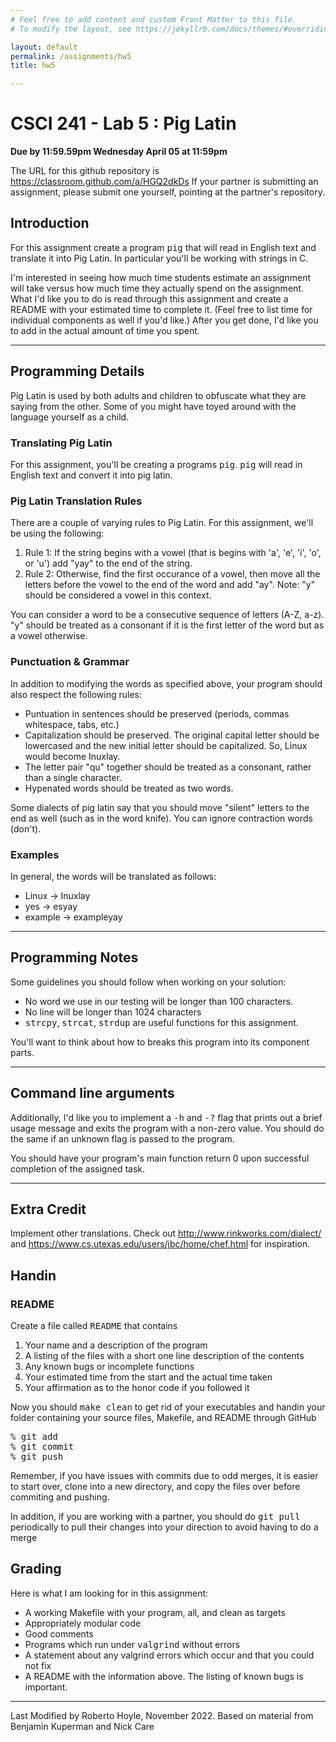 ```yaml
---
# Feel free to add content and custom Front Matter to this file.
# To modify the layout, see https://jekyllrb.com/docs/themes/#overriding-theme-defaults

layout: default
permalink: /assignments/hw5
title: hw5

---
```

# CSCI 241 - Lab 5 : Pig Latin
**Due by 11:59.59pm Wednesday April 05 at 11:59pm**

The URL for this github repository is <a href="https://classroom.github.com/a/HGQ2dkDs">https://classroom.github.com/a/HGQ2dkDs</a>  If your partner is submitting an assignment, please submit one yourself, pointing at the partner's repository.


## Introduction

For this assignment create a program <tt>pig</tt> that will read in
English text and translate it into Pig Latin. In particular you'll
be working with strings in C.

I'm interested in seeing how much time students estimate an
assignment will take versus how much time they actually spend on
the assignment. What I'd like you to do is read through this
assignment and create a README with your estimated time to
complete it. (Feel free to list time for individual components
as well if you'd like.) After you get done, I'd like you to add
in the actual amount of time you spent.

<hr>

## Programming Details

Pig Latin is used by both adults and children to obfuscate what they
are saying from the other. Some of you might have toyed around with
the language yourself as a child.


### Translating Pig Latin

For this assignment, you'll be creating a programs <tt>pig</tt>. <tt>pig</tt> will read in English text and
convert it into pig latin. 


### Pig Latin Translation Rules

 There are a couple of varying
rules to Pig Latin. For this assignment, we'll be using the
following:

1. Rule 1: If the string begins with a vowel
(that is begins with 'a', 'e', 'i', 'o', or 'u') add "yay" to
the end of the string.
1. Rule 2: Otherwise, find the first occurance
of a vowel, then move all the letters before the vowel to the
end of the word and add "ay". Note: "y"
should be considered a vowel in this context.

You can consider a word to be a consecutive sequence of letters
(A-Z, a-z). "y" should be treated as a consonant if it is the first
letter of the word but as a vowel otherwise.


### Punctuation &amp; Grammar

In addition to modifying the words as specified above, your program
should also respect the following rules:

<ul>
<li>
		Puntuation in sentences should be preserved (periods, commas
		whitespace, tabs, etc.)
</li>
<li>
		Capitalization should be preserved. The original capital letter
		should be lowercased and the new initial letter should be
		capitalized. So, Linux would become Inuxlay.
</li>
<li>
		The letter pair "qu" together should be treated as a consonant,
		rather than a single character.
</li>
<li>
		Hypenated words should be treated as two words.
</li>
</ul>

Some dialects of pig latin say that you should move "silent" letters
to the end as well (such as in the word knife). You can ignore
contraction words (don't).

### Examples

In general, the words will be translated as follows:


* Linux -> Inuxlay
* yes -> esyay
* example -> exampleyay


<hr>

## Programming Notes

Some guidelines you should follow when working on your solution:

<ul>
<li>
No word we use in our testing will be longer than 100
characters.
</li>
<li>No line will be longer than 1024 characters</li>
<li>
<tt>strcpy</tt>, <tt>strcat</tt>, <tt>strdup</tt> are useful
functions for this assignment.
</li>
</ul>

You'll want to think about how to breaks this program into its
component parts.


<hr>

## Command line arguments

Additionally, I'd like you to implement a <tt>-h</tt> and
<tt>-?</tt> flag that prints out a brief usage message and exits the
program with a non-zero value. You should do the same if an
unknown flag is passed to the program.


You should have your program's main function return 0 upon
successful completion of the assigned task.



<hr>

## Extra Credit

Implement other translations.  Check out <a href="http://www.rinkworks.com/dialect/">http://www.rinkworks.com/dialect/</a> and <a href="https://www.cs.utexas.edu/users/jbc/home/chef.html">https://www.cs.utexas.edu/users/jbc/home/chef.html</a> for inspiration.

## Handin

### README

Create a file called <tt>README</tt> that contains

<ol>
<li>Your name and a description of the program</li>
<li>A listing of the files with a short one line description of the contents</li>
<li>Any known bugs or incomplete functions</li>
<li>Your estimated time from the start and the actual time taken</li>
<li>Your affirmation as to the honor code if you followed it</li>
</ol>

Now you should <tt>make clean</tt> to get rid of your executables and
handin your folder containing your source files, Makefile, and README through GitHub


<pre class="boxed">
% <tt>git add</tt>
% <tt>git commit</tt>
% <tt>git push</tt>
</pre>
Remember, if you have issues with commits due to odd merges, it is easier to start over, clone into a new directory, and copy the files over before commiting and pushing.

In addition, if you are working with a partner, you should do <tt>git pull</tt> periodically to pull their changes into your direction to avoid having to do a merge

## Grading

Here is what I am looking for in this assignment:

* A working Makefile with your program, all, and clean as targets
* Appropriately modular code
* Good comments
* Programs which run under <tt>valgrind</tt> without errors
* A statement about any valgrind errors which occur and that you could not
fix
* A README with the information above.  The listing of known bugs is
important.



<!-- Footer -->
<hr>
<footer>
Last Modified by Roberto Hoyle, November 2022. Based on material from Benjamin Kuperman and Nick Care
</footer>

